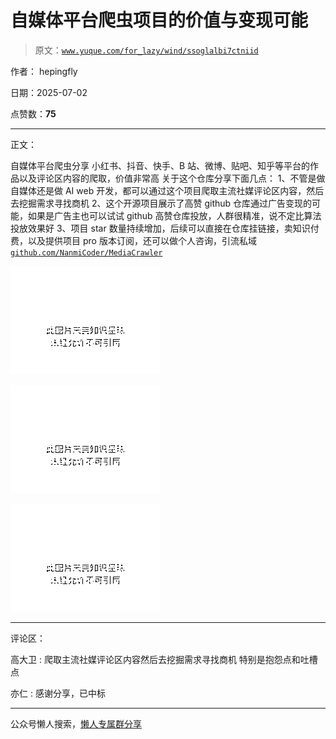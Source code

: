 # 自媒体平台爬虫项目的价值与变现可能

> 原文：[`www.yuque.com/for_lazy/wind/ssoglalbi7ctniid`](https://www.yuque.com/for_lazy/wind/ssoglalbi7ctniid)

作者： hepingfly

日期：2025-07-02

点赞数：**75**

* * *

正文：

自媒体平台爬虫分享 小红书、抖音、快手、B 站、微博、贴吧、知乎等平台的作品以及评论区内容的爬取，价值非常高 关于这个仓库分享下面几点：
1、不管是做自媒体还是做 AI web 开发，都可以通过这个项目爬取主流社媒评论区内容，然后去挖掘需求寻找商机 2、这个开源项目展示了高赞 github
仓库通过广告变现的可能，如果是广告主也可以试试 github 高赞仓库投放，人群很精准，说不定比算法投放效果好 3、项目 star
数量持续增加，后续可以直接在仓库挂链接，卖知识付费，以及提供项目 pro 版本订阅，还可以做个人咨询，引流私域 [`github.com/NanmiCoder/MediaCrawler`](https://github.com/NanmiCoder/MediaCrawler)

![](img/0935af33320081c5626ed3cce33a02f8.png "None")

![](img/5020955c9224c5e906c8f63125efb9b3.png "None")

![](img/fb5bbd8d0609a1c45ec4a83a83a5b9f1.png "None")

* * *

评论区：

高大卫 : 爬取主流社媒评论区内容然后去挖掘需求寻找商机 特别是抱怨点和吐槽点

亦仁 : 感谢分享，已中标

* * *

公众号懒人搜索，[懒人专属群分享](https://lazybook.fun/#/blog/group)